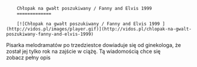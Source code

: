 
        Chłopak na gwałt poszukiwany / Fanny and Elvis 1999 
        =============
        
        [![Chłopak na gwałt poszukiwany / Fanny and Elvis 1999 ](http://vidos.pl/images/player.gif)](http://vidos.pl/chlopak-na-gwalt-poszukiwany-fanny-and-elvis-1999)
        
        
 Pisarka melodramatów po trzedziestce dowiaduje się od ginekologa, że został jej tylko rok na zajście w ciążę. Tą wiadomością chce się zobacz pełny opis
    